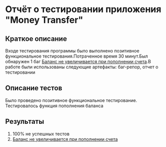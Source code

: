 # Отчёт о тестировании приложения "Money Transfer"

## Краткое описание

Входе тестирования программы было выполнено позитивное функциональное тестирования.Потраченное время 30 минут.Был обнаружен 1 баг [Баланс не увеличивается при пополнении счета](https://github.com/Arkadi22/MoneyTransfer/issues/1#issue-614030445).В работе были использованы следующие артефакты: баг-репор, отчет о тестировании
## Описание тестов

Было проведено позитивное функциональное тестирование. Тестировалось функция пополнения баланса

## Результаты

1. 100% не успешных тестов
2. [Баланс не увеличивается при пополнении счета](https://github.com/Arkadi22/MoneyTransfer/issues/1#issue-614030445)


